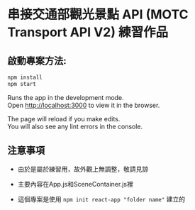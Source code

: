 
# 串接交通部觀光景點 API (MOTC Transport API V2) 練習作品

## 啟動專案方法:

```sh
npm install
npm start  
```

Runs the app in the development mode.\
Open [http://localhost:3000](http://localhost:3000) to view it in the browser.

The page will reload if you make edits.\
You will also see any lint errors in the console.

## 注意事項

- 由於是屬於練習用，故外觀上無調整，敬請見諒

- 主要內容在App.js和SceneContainer.js裡

- 這個專案是使用 `npm init react-app "folder name"` 建立的

